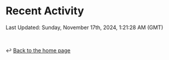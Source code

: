 # Recent Activity

<!--RECENT_ACTIVITY:start-->
<!--RECENT_ACTIVITY:end-->

<!--RECENT_ACTIVITY:last_update-->
Last Updated: Sunday, November 17th, 2024, 1:21:28 AM (GMT)
<!--RECENT_ACTIVITY:last_update_end-->

<br>

↩️ [Back to the home page](/README.md)
